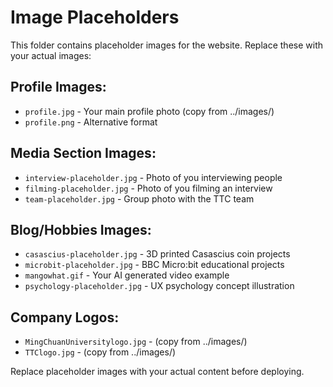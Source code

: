 # Image Placeholders

This folder contains placeholder images for the website. Replace these with your actual images:

## Profile Images:
- `profile.jpg` - Your main profile photo (copy from ../images/)
- `profile.png` - Alternative format

## Media Section Images:
- `interview-placeholder.jpg` - Photo of you interviewing people
- `filming-placeholder.jpg` - Photo of you filming an interview  
- `team-placeholder.jpg` - Group photo with the TTC team

## Blog/Hobbies Images:
- `casascius-placeholder.jpg` - 3D printed Casascius coin projects
- `microbit-placeholder.jpg` - BBC Micro:bit educational projects
- `mangowhat.gif` - Your AI generated video example
- `psychology-placeholder.jpg` - UX psychology concept illustration

## Company Logos:
- `MingChuanUniversitylogo.jpg` - (copy from ../images/)
- `TTClogo.jpg` - (copy from ../images/)

Replace placeholder images with your actual content before deploying.